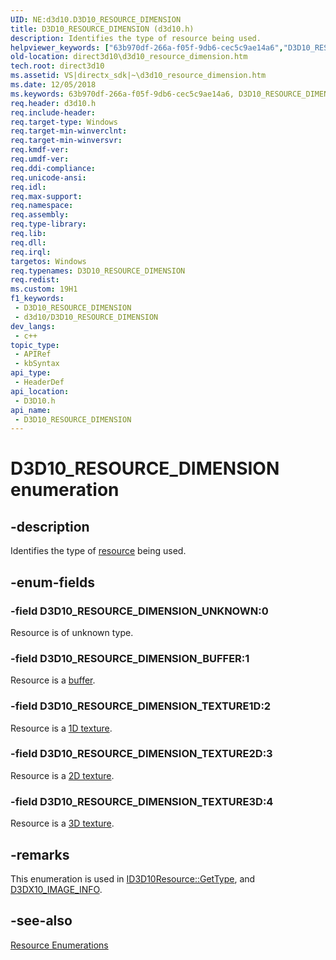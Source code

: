 ```yaml
---
UID: NE:d3d10.D3D10_RESOURCE_DIMENSION
title: D3D10_RESOURCE_DIMENSION (d3d10.h)
description: Identifies the type of resource being used.
helpviewer_keywords: ["63b970df-266a-f05f-9db6-cec5c9ae14a6","D3D10_RESOURCE_DIMENSION","D3D10_RESOURCE_DIMENSION enumeration [Direct3D 10]","D3D10_RESOURCE_DIMENSION_BUFFER","D3D10_RESOURCE_DIMENSION_TEXTURE1D","D3D10_RESOURCE_DIMENSION_TEXTURE2D","D3D10_RESOURCE_DIMENSION_TEXTURE3D","D3D10_RESOURCE_DIMENSION_UNKNOWN","d3d10/D3D10_RESOURCE_DIMENSION","d3d10/D3D10_RESOURCE_DIMENSION_BUFFER","d3d10/D3D10_RESOURCE_DIMENSION_TEXTURE1D","d3d10/D3D10_RESOURCE_DIMENSION_TEXTURE2D","d3d10/D3D10_RESOURCE_DIMENSION_TEXTURE3D","d3d10/D3D10_RESOURCE_DIMENSION_UNKNOWN","direct3d10.d3d10_resource_dimension"]
old-location: direct3d10\d3d10_resource_dimension.htm
tech.root: direct3d10
ms.assetid: VS|directx_sdk|~\d3d10_resource_dimension.htm
ms.date: 12/05/2018
ms.keywords: 63b970df-266a-f05f-9db6-cec5c9ae14a6, D3D10_RESOURCE_DIMENSION, D3D10_RESOURCE_DIMENSION enumeration [Direct3D 10], D3D10_RESOURCE_DIMENSION_BUFFER, D3D10_RESOURCE_DIMENSION_TEXTURE1D, D3D10_RESOURCE_DIMENSION_TEXTURE2D, D3D10_RESOURCE_DIMENSION_TEXTURE3D, D3D10_RESOURCE_DIMENSION_UNKNOWN, d3d10/D3D10_RESOURCE_DIMENSION, d3d10/D3D10_RESOURCE_DIMENSION_BUFFER, d3d10/D3D10_RESOURCE_DIMENSION_TEXTURE1D, d3d10/D3D10_RESOURCE_DIMENSION_TEXTURE2D, d3d10/D3D10_RESOURCE_DIMENSION_TEXTURE3D, d3d10/D3D10_RESOURCE_DIMENSION_UNKNOWN, direct3d10.d3d10_resource_dimension
req.header: d3d10.h
req.include-header: 
req.target-type: Windows
req.target-min-winverclnt: 
req.target-min-winversvr: 
req.kmdf-ver: 
req.umdf-ver: 
req.ddi-compliance: 
req.unicode-ansi: 
req.idl: 
req.max-support: 
req.namespace: 
req.assembly: 
req.type-library: 
req.lib: 
req.dll: 
req.irql: 
targetos: Windows
req.typenames: D3D10_RESOURCE_DIMENSION
req.redist: 
ms.custom: 19H1
f1_keywords:
 - D3D10_RESOURCE_DIMENSION
 - d3d10/D3D10_RESOURCE_DIMENSION
dev_langs:
 - c++
topic_type:
 - APIRef
 - kbSyntax
api_type:
 - HeaderDef
api_location:
 - D3D10.h
api_name:
 - D3D10_RESOURCE_DIMENSION
---
```


# D3D10_RESOURCE_DIMENSION enumeration


## -description

Identifies the type of <a href="/windows/desktop/direct3d10/d3d10-graphics-programming-guide-resources-types">resource</a> being used.

## -enum-fields

### -field D3D10_RESOURCE_DIMENSION_UNKNOWN:0

Resource is of unknown type.

### -field D3D10_RESOURCE_DIMENSION_BUFFER:1

Resource is a <a href="/windows/desktop/direct3d10/d3d10-graphics-programming-guide-resources-types">buffer</a>.

### -field D3D10_RESOURCE_DIMENSION_TEXTURE1D:2

Resource is a <a href="/windows/desktop/direct3d10/d3d10-graphics-programming-guide-resources-types">1D texture</a>.

### -field D3D10_RESOURCE_DIMENSION_TEXTURE2D:3

Resource is a <a href="/windows/desktop/direct3d10/d3d10-graphics-programming-guide-resources-types">2D texture</a>.

### -field D3D10_RESOURCE_DIMENSION_TEXTURE3D:4

Resource is a <a href="/windows/desktop/direct3d10/d3d10-graphics-programming-guide-resources-types">3D texture</a>.

## -remarks

This enumeration is used in <a href="/windows/desktop/api/d3d10/nf-d3d10-id3d10resource-gettype">ID3D10Resource::GetType</a>, and <a href="/windows/desktop/direct3d10/d3dx10-image-info">D3DX10_IMAGE_INFO</a>.

## -see-also

<a href="/windows/desktop/direct3d10/d3d10-graphics-reference-resource-enums">Resource Enumerations</a>

